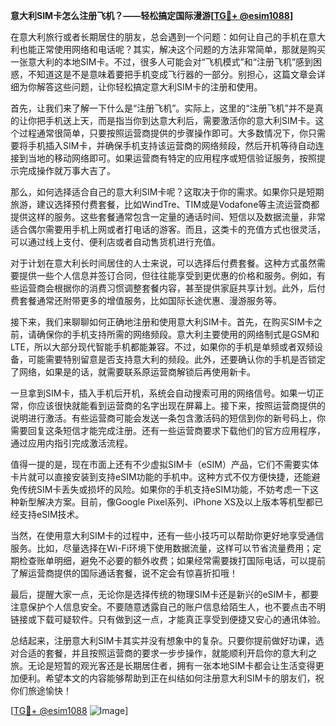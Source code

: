 **意大利SIM卡怎么注册飞机？——轻松搞定国际漫游[[TG💪+ @esim1088](https://t.me/s/esim1088)]**

在意大利旅行或者长期居住的朋友，总会遇到一个问题：如何让自己的手机在意大利也能正常使用网络和电话呢？其实，解决这个问题的方法非常简单，那就是购买一张意大利的本地SIM卡。不过，很多人可能会对“飞机模式”和“注册飞机”感到困惑，不知道这是不是意味着要把手机变成飞行器的一部分。别担心，这篇文章会详细为你解答这些问题，让你轻松搞定意大利SIM卡的注册和使用。

首先，让我们来了解一下什么是“注册飞机”。实际上，这里的“注册飞机”并不是真的让你把手机送上天，而是指当你到达意大利后，需要激活你的意大利SIM卡。这个过程通常很简单，只要按照运营商提供的步骤操作即可。大多数情况下，你只需要将手机插入SIM卡，并确保手机支持该运营商的网络频段，然后开机等待自动连接到当地的移动网络即可。如果运营商有特定的应用程序或短信验证服务，按照提示完成操作就万事大吉了。

那么，如何选择适合自己的意大利SIM卡呢？这取决于你的需求。如果你只是短期旅游，建议选择预付费套餐，比如WindTre、TIM或是Vodafone等主流运营商都提供这样的服务。这些套餐通常包含一定量的通话时间、短信以及数据流量，非常适合偶尔需要用手机上网或者打电话的游客。而且，这类卡的充值方式也很灵活，可以通过线上支付、便利店或者自动售货机进行充值。

对于计划在意大利长时间居住的人士来说，可以选择后付费套餐。这种方式虽然需要提供一些个人信息并签订合同，但往往能享受到更优惠的价格和服务。例如，有些运营商会根据你的消费习惯调整套餐内容，甚至提供家庭共享计划。此外，后付费套餐通常还附带更多的增值服务，比如国际长途优惠、漫游服务等。

接下来，我们来聊聊如何正确地注册和使用意大利SIM卡。首先，在购买SIM卡之前，请确保你的手机支持所需的网络频段。意大利主要使用的网络制式是GSM和LTE，所以大部分现代智能手机都能兼容。不过，如果你的手机是单频或者双频设备，可能需要特别留意是否支持意大利的频段。此外，还要确认你的手机是否锁定了网络，如果是的话，就需要联系原运营商解锁后再使用新卡。

一旦拿到SIM卡，插入手机后开机，系统会自动搜索可用的网络信号。如果一切正常，你应该很快就能看到运营商的名字出现在屏幕上。接下来，按照运营商提供的说明进行激活。有些运营商可能会发送一条包含激活码的短信到你的新号码上，你需要回复这条短信才能完成注册。还有一些运营商要求下载他们的官方应用程序，通过应用内指引完成激活流程。

值得一提的是，现在市面上还有不少虚拟SIM卡（eSIM）产品，它们不需要实体卡片就可以直接安装到支持eSIM功能的手机中。这种方式不仅方便快捷，还能避免传统SIM卡丢失或损坏的风险。如果你的手机支持eSIM功能，不妨考虑一下这种新型解决方案。目前，像Google Pixel系列、iPhone XS及以上版本等机型都已经支持eSIM技术。

当然，在使用意大利SIM卡的过程中，还有一些小技巧可以帮助你更好地享受通信服务。比如，尽量选择在Wi-Fi环境下使用数据流量，这样可以节省流量费用；定期检查账单明细，避免不必要的额外收费；如果经常需要拨打国际电话，可以提前了解运营商提供的国际通话套餐，说不定会有惊喜折扣哦！

最后，提醒大家一点，无论你是选择传统的物理SIM卡还是新兴的eSIM卡，都要注意保护个人信息安全。不要随意透露自己的账户信息给陌生人，也不要点击不明链接或下载可疑软件。只有做到这一点，才能真正享受到便捷又安心的通讯体验。

总结起来，注册意大利SIM卡其实并没有想象中的复杂。只要你提前做好功课，选对合适的套餐，并且按照运营商的要求一步步操作，就能顺利开启你的意大利之旅。无论是短暂的观光客还是长期居住者，拥有一张本地SIM卡都会让生活变得更加便利。希望本文的内容能够帮助到正在纠结如何注册意大利SIM卡的朋友们，祝你们旅途愉快！

[[TG💪+ @esim1088](https://t.me/s/esim1088) ![Image](https://i.postimg.cc/4NQfJmqS/Snipaste-2025-05-13-00-14-12.png)]